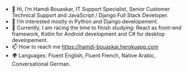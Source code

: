 - 👋 Hi, I’m Hamdi Bouaskar, IT Support Specialist, Senior Customer Technical Support and JavaScript / Django Full Stack Developer.
- 👀 I’m interested mostly in Python and Django developement. 
- 🚀 Currently, I am racing the time to finish studying: React as front-end framework, Kotlin for Android development and C# for desktop developement. 
- 📫 How to reach me https://hamdi-bouaskar.herokuapp.com
- 🌍 Languages: Fluent English, Fluent French, Native Arabic, Conversational German.
<!---
IT-Support-L2/IT-Support-L2 is a ✨ special ✨ repository because its `README.md` (this file) appears on your GitHub profile.
You can click the Preview link to take a look at your changes.
--->
